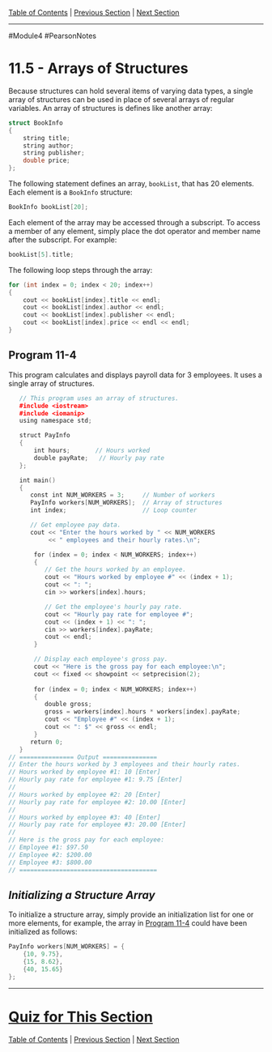 [Table of Contents](/README.md) | [Previous Section](/Module%204/Pearson%20Notes/11.4%20-%20Initializing%20a%20Structure.md) | [Next Section](/Module%204/Pearson%20Notes/11.6%20-%20Focus%20on%20Software%20Engineering%20-%20Nested%20Structures.md) <br />

-----
#Module4 #PearsonNotes 
# 11.5 - Arrays of Structures
Because structures can hold several items of varying data types, a single array of structures can be used in place of several arrays of regular variables.
An array of structures is defines like another array:
```c++
struct BookInfo
{
	string title;
	string author;
	string publisher;
	double price;
};
```

The following statement defines an array, `bookList`, that has 20 elements. Each element is a `BookInfo` structure:
```c++
BookInfo bookList[20];
```

Each element of the array may be accessed through a subscript. To access a member of any element, simply place the dot operator and member name after the subscript. For example:
```c++
bookList[5].title;
```

The following loop steps through the array:
```c++
for (int index = 0; index < 20; index++)
{
	cout << bookList[index].title << endl;
	cout << bookList[index].author << endl;
	cout << bookList[index].publisher << endl;
	cout << bookList[index].price << endl << endl;
}
```

## Program 11-4
This program calculates and displays payroll data for 3 employees. It uses a single array of structures.
```c++
   // This program uses an array of structures. 
   #include <iostream> 
   #include <iomanip> 
   using namespace std; 

   struct PayInfo 
   {
       int hours;       // Hours worked 
       double payRate;   // Hourly pay rate
   };

   int main()
   {
      const int NUM_WORKERS = 3;     // Number of workers
      PayInfo workers[NUM_WORKERS];  // Array of structures
      int index;                     // Loop counter

      // Get employee pay data.
      cout << "Enter the hours worked by " << NUM_WORKERS
           << " employees and their hourly rates.\n";

       for (index = 0; index < NUM_WORKERS; index++)
       {
          // Get the hours worked by an employee.
          cout << "Hours worked by employee #" << (index + 1);
          cout << ": ";
          cin >> workers[index].hours;

          // Get the employee's hourly pay rate.
          cout << "Hourly pay rate for employee #";
          cout << (index + 1) << ": ";
          cin >> workers[index].payRate;
          cout << endl;
       }

       // Display each employee's gross pay.
       cout << "Here is the gross pay for each employee:\n";
       cout << fixed << showpoint << setprecision(2);
       
       for (index = 0; index < NUM_WORKERS; index++)
       {
          double gross;
          gross = workers[index].hours * workers[index].payRate;
          cout << "Employee #" << (index + 1);
          cout << ": $" << gross << endl;
       }
      return 0;
   }
// =============== Output ===============
// Enter the hours worked by 3 employees and their hourly rates.
// Hours worked by employee #1: 10 [Enter]
// Hourly pay rate for employee #1: 9.75 [Enter]
//
// Hours worked by employee #2: 20 [Enter]
// Hourly pay rate for employee #2: 10.00 [Enter]
//
// Hours worked by employee #3: 40 [Enter]
// Hourly pay rate for employee #3: 20.00 [Enter]
//
// Here is the gross pay for each employee:
// Employee #1: $97.50
// Employee #2: $200.00
// Employee #3: $800.00
// ======================================
```

## *Initializing a Structure Array*
To initialize a structure array, simply provide an initialization list for one or more elements, for example, the array in [Program 11-4](#Program-11-4) could have been initialized as follows:
```c++
PayInfo workers[NUM_WORKERS] = {
	{10, 9.75},
	{15, 8.62},
	{40, 15.65}
};
```

-----
# [Quiz for This Section](!%20Unit%2011%20Answers.md#Quiz-11.5)
[Table of Contents](/README.md) | [Previous Section](/Module%204/Pearson%20Notes/11.4%20-%20Initializing%20a%20Structure.md) | [Next Section](/Module%204/Pearson%20Notes/11.6%20-%20Focus%20on%20Software%20Engineering%20-%20Nested%20Structures.md) <br />